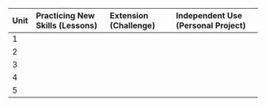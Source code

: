 | Unit | Practicing New Skills (Lessons) | Extension (Challenge) | Independent Use (Personal Project) |
| :--- | :---                            | :---                  | :---                               |
| 1    |
| 2    |
| 3    |
| 4    |
| 5    |
